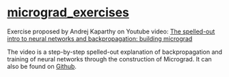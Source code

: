 # [micrograd_exercises](https://github.com/juliagontijo/self_study/Exercises/micrograd_exercises.ipynb)
Exercise proposed by Andrej Kaparthy on Youtube video: [The spelled-out intro to neural networks and backpropagation: building micrograd](https://youtu.be/VMj-3S1tku0?si=-8lf5mL6Gys1iwXW)

The video is a step-by-step spelled-out explanation of backpropagation and training of neural networks through the construction of Micrograd. It can also be found on [Github](https://github.com/karpathy/micrograd).
